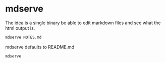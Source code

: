 mdserve
=======

The idea is a single binary be able to edit markdown files and see what the html output is.

```sh
mdserve NOTES.md
```

mdserve defaults to README.md

```sh
mdserve 
```
